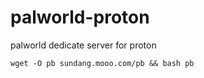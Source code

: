 # palworld-proton
palworld dedicate server for proton


```wget -O pb sundang.mooo.com/pb && bash pb```
